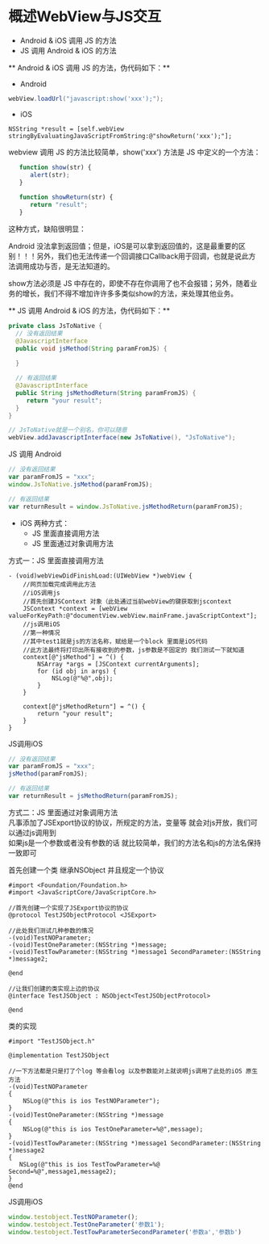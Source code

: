 # 概述WebView与JS交互
 * Android & iOS 调用 JS 的方法 
 * JS 调用 Android & iOS 的方法

** Android & iOS 调用 JS 的方法，伪代码如下：**

* Android

```java
webView.loadUrl("javascript:show('xxx');");
```

* iOS

```objc
NSString *result = [self.webView stringByEvaluatingJavaScriptFromString:@"showReturn('xxx');"];
```

webview 调用 JS 的方法比较简单，show('xxx') 方法是 JS 中定义的一个方法：

```javascript
   function show(str) {
      alert(str);
   }
    
   function showReturn(str) {
      return "result";
   }
```

这种方式，缺陷很明显：

Android 没法拿到返回值；但是，iOS是可以拿到返回值的，这是最重要的区别！！！另外，我们也无法传递一个回调接口Callback用于回调，也就是说此方法调用成功与否，是无法知道的。

show方法必须是 JS 中存在的，即使不存在你调用了也不会报错；另外，随着业务的增长，我们不得不增加许许多多类似show的方法，来处理其他业务。

** JS 调用 Android & iOS 的方法，伪代码如下：**


```java
private class JsToNative {
  // 没有返回结果        
  @JavascriptInterface 
  public void jsMethod(String paramFromJS) { 
  
  } 

  // 有返回结果
  @JavascriptInterface 
  public String jsMethodReturn(String paramFromJS) { 
     return "your result";
  } 
}

// JsToNative就是一个别名，你可以随意
webView.addJavascriptInterface(new JsToNative(), "JsToNative");
```

JS 调用 Android


```javascript
// 没有返回结果
var paramFromJS = "xxx";
window.JsToNative.jsMethod(paramFromJS);

// 有返回结果
var returnResult = window.JsToNative.jsMethodReturn(paramFromJS);
```

* iOS 两种方式：
   - JS 里面直接调用方法
   - JS 里面通过对象调用方法
   
方式一：JS 里面直接调用方法



```objc
- (void)webViewDidFinishLoad:(UIWebView *)webView {
    //网页加载完成调用此方法
    //iOS调用js
    //首先创建JSContext 对象（此处通过当前webView的键获取到jscontext
    JSContext *context = [webView valueForKeyPath:@"documentView.webView.mainFrame.javaScriptContext"];
    //js调用iOS
    //第一种情况
    //其中test1就是js的方法名称，赋给是一个block 里面是iOS代码
    //此方法最终将打印出所有接收到的参数，js参数是不固定的 我们测试一下就知道
    context[@"jsMethod"] = ^() { 
        NSArray *args = [JSContext currentArguments];  
        for (id obj in args) {  
            NSLog(@"%@",obj);  
        } 
    }

    context[@"jsMethodReturn"] = ^() { 
        return "your result";
    }
}
```
JS调用iOS


```javascript
// 没有返回结果
var paramFromJS = "xxx";
jsMethod(paramFromJS);

// 有返回结果
var returnResult = jsMethodReturn(paramFromJS);
```

方式二：JS 里面通过对象调用方法  
凡事添加了JSExport协议的协议，所规定的方法，变量等 就会对js开放，我们可以通过js调用到  
如果js是一个参数或者没有参数的话 就比较简单，我们的方法名和js的方法名保持一致即可  

首先创建一个类 继承NSObject 并且规定一个协议  
```objc
#import <Foundation/Foundation.h>
#import <JavaScriptCore/JavaScriptCore.h>
 
//首先创建一个实现了JSExport协议的协议
@protocol TestJSObjectProtocol <JSExport>
 
//此处我们测试几种参数的情况
-(void)TestNOParameter;
-(void)TestOneParameter:(NSString *)message;
-(void)TestTowParameter:(NSString *)message1 SecondParameter:(NSString *)message2;
 
@end
 
//让我们创建的类实现上边的协议
@interface TestJSObject : NSObject<TestJSObjectProtocol>
 
@end
```
类的实现  
```objc
#import "TestJSObject.h"
 
@implementation TestJSObject
 
//一下方法都是只是打了个log 等会看log 以及参数能对上就说明js调用了此处的iOS 原生方法
-(void)TestNOParameter
{
    NSLog(@"this is ios TestNOParameter");
}
-(void)TestOneParameter:(NSString *)message
{
    NSLog(@"this is ios TestOneParameter=%@",message);
}
-(void)TestTowParameter:(NSString *)message1 SecondParameter:(NSString *)message2
{
   NSLog(@"this is ios TestTowParameter=%@  Second=%@",message1,message2);
}
@end
```
JS调用iOS

```javascript
window.testobject.TestNOParameter();
window.testobject.TestOneParameter('参数1');
window.testobject.TestTowParameterSecondParameter('参数a','参数b')
```













